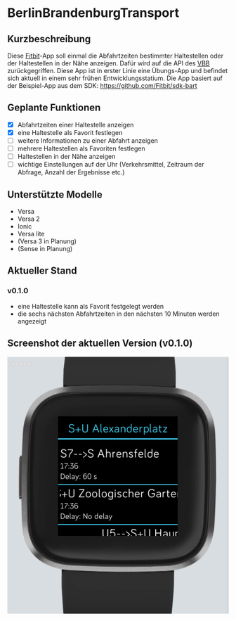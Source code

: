 # BerlinBrandenburgTransport
## Kurzbeschreibung
Diese [Fitbit](https://www.fitbit.com)-App soll einmal die Abfahrtzeiten bestimmter Haltestellen oder der Haltestellen in der Nähe anzeigen.
Dafür wird auf die API des [VBB](https://www.vbb.de) zurückgegriffen.
Diese App ist in erster Linie eine Übungs-App und befindet sich aktuell in einem sehr frühen Entwicklungsstatium.
Die App basiert auf der Beispiel-App aus dem SDK: https://github.com/Fitbit/sdk-bart

## Geplante Funktionen
- [x] Abfahrtzeiten einer Haltestelle anzeigen
- [x] eine Haltestelle als Favorit festlegen
- [ ] weitere Informationen zu einer Abfahrt anzeigen
- [ ] mehrere Haltestellen als Favoriten festlegen
- [ ] Haltestellen in der Nähe anzeigen
- [ ] wichtige Einstellungen auf der Uhr (Verkehrsmittel, Zeitraum der Abfrage, Anzahl der Ergebnisse etc.)

## Unterstützte Modelle
- Versa
- Versa 2
- Ionic
- Versa lite
- (Versa 3 in Planung)
- (Sense in Planung)

## Aktueller Stand
### v0.1.0
- eine Haltestelle kann als Favorit festgelegt werden
- die sechs nächsten Abfahrtzeiten in den nächsten 10 Minuten werden angezeigt

## Screenshot der aktuellen Version (v0.1.0)
![Screenshot v0.1.0](Screenshots/BBT_0.1.0.png)

